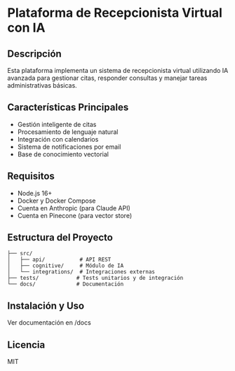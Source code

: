 # Plataforma de Recepcionista Virtual con IA

## Descripción
Esta plataforma implementa un sistema de recepcionista virtual utilizando IA avanzada para gestionar citas, responder consultas y manejar tareas administrativas básicas.

## Características Principales
- Gestión inteligente de citas
- Procesamiento de lenguaje natural
- Integración con calendarios
- Sistema de notificaciones por email
- Base de conocimiento vectorial

## Requisitos
- Node.js 16+
- Docker y Docker Compose
- Cuenta en Anthropic (para Claude API)
- Cuenta en Pinecone (para vector store)

## Estructura del Proyecto
```
├── src/
│   ├── api/           # API REST
│   ├── cognitive/     # Módulo de IA
│   └── integrations/  # Integraciones externas
├── tests/            # Tests unitarios y de integración
└── docs/             # Documentación
```

## Instalación y Uso
Ver documentación en /docs

## Licencia
MIT